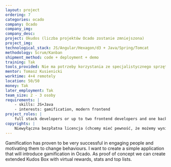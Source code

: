 ```yaml
---
layout: project
ordering: 7
categories: ocado
company: Ocado
company_img:
company_desc:
project: Okudos (liczba projektów Ocado zostanie zmniejszona)
project_img:
technological_stack: JS/Angular/Hexagon/d3 + Java/Spring/Tomcat
methodology: Scrum/Kanban
shipment_method: code + deployment + demo
training: Tak
tools_provided: Nie ma potrzeby korzystania ze specjalistycznego sprzętu.
mentor: Tomasz Kusienicki
worktime: 4+4 remotely
location: 50/50
money: Tak
later_employment: Tak
team_size: 2 - 3 osoby
requirements: |
    - skills: JS+Java
    - interests: gamification, modern front­end
project_roles: |
    full stack developers or up to two front­end developers and one back­end developer
copyrights: |
    Niewyłączna bezpłatna licencja (chcemy mieć pewność, że możemy wyniki pracy wykorzystać w naszych projektach)
---
```

Gamification has proven to be very successful in engaging people and motivating them to change behaviours. I want to create a simple application that will introduce gamification in Ocado. As proof of concept we can create extended Kudos Box with virtual rewards, stats and top lists.
